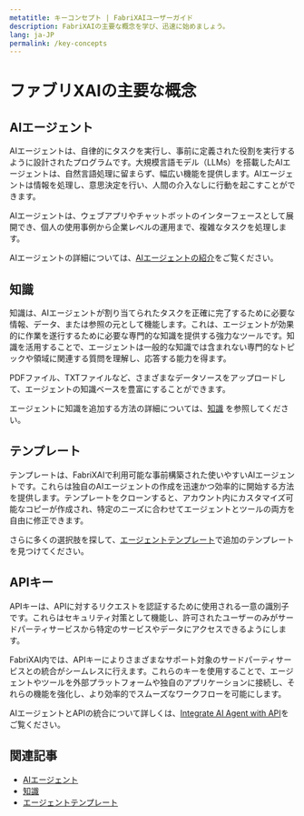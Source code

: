 ```yaml
---
metatitle: キーコンセプト | FabriXAIユーザーガイド
description: FabriXAIの主要な概念を学び、迅速に始めましょう。
lang: ja-JP
permalink: /key-concepts
---
```


# ファブリXAIの主要な概念

## AIエージェント

AIエージェントは、自律的にタスクを実行し、事前に定義された役割を実行するように設計されたプログラムです。大規模言語モデル（LLMs）を搭載したAIエージェントは、自然言語処理に留まらず、幅広い機能を提供します。AIエージェントは情報を処理し、意思決定を行い、人間の介入なしに行動を起こすことができます。

AIエージェントは、ウェブアプリやチャットボットのインターフェースとして展開でき、個人の使用事例から企業レベルの運用まで、複雑なタスクを処理します。

AIエージェントの詳細については、[AIエージェントの紹介](/en-us/ai-agents/)をご覧ください。

## 知識

知識は、AIエージェントが割り当てられたタスクを正確に完了するために必要な情報、データ、または参照の元として機能します。これは、エージェントが効果的に作業を遂行するために必要な専門的な知識を提供する強力なツールです。知識を活用することで、エージェントは一般的な知識では含まれない専門的なトピックや領域に関連する質問を理解し、応答する能力を得ます。

PDFファイル、TXTファイルなど、さまざまなデータソースをアップロードして、エージェントの知識ベースを豊富にすることができます。

エージェントに知識を追加する方法の詳細については、[知識](/ja/knowledge/) を参照してください。

<!-- ## パワーアップ

パワーアップは、AIエージェントがローカル環境で幅広い機能をシームレスに実行できるようにするツールであり、サードパーティ依存性は必要ありません。以下はパワーアップのいくつかの例です：電卓、ファイルリーダー（例：txt、md、pdf、doc(x)、ppt(x)、xls(x)、csv、tsv、xml、json）、コードエグゼキューター、ウェブスクレイパーなど。 -->

## テンプレート

テンプレートは、FabriXAIで利用可能な事前構築された使いやすいAIエージェントです。これらは独自のAIエージェントの作成を迅速かつ効率的に開始する方法を提供します。テンプレートをクローンすると、アカウント内にカスタマイズ可能なコピーが作成され、特定のニーズに合わせてエージェントとツールの両方を自由に修正できます。

さらに多くの選択肢を探して、[エージェントテンプレート](/en-us/agent-templates/)で追加のテンプレートを見つけてください。

## APIキー

APIキーは、APIに対するリクエストを認証するために使用される一意の識別子です。これらはセキュリティ対策として機能し、許可されたユーザーのみがサードパーティサービスから特定のサービスやデータにアクセスできるようにします。

FabriXAI内では、APIキーによりさまざまなサポート対象のサードパーティサービスとの統合がシームレスに行えます。これらのキーを使用することで、エージェントやツールを外部プラットフォームや独自のアプリケーションに接続し、それらの機能を強化し、より効率的でスムーズなワークフローを可能にします。

AIエージェントとAPIの統合について詳しくは、[Integrate AI Agent with API](/en-us/integrations-api)をご覧ください。

## 関連記事
- [AIエージェント](/ja/ai-agents/)
- [知識](/ja/knowledge/)
- [エージェントテンプレート](/ja/agent-templates/)